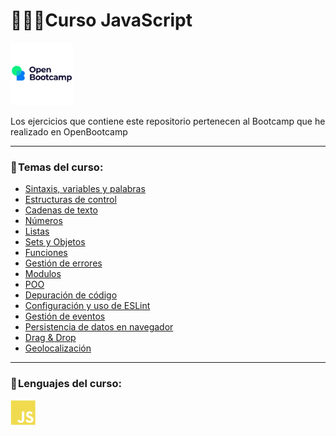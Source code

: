 # 👩🏻‍🎓Curso JavaScript


<a href="https://campus.open-bootcamp.com/"><img width="100" height="100" src="https://github.com/AngelikaWebDev/icons/blob/main/students/open-bootcamp-fondo.svg" alt="logo-OpenBootcamp"></a>

<p>Los ejercicios que contiene este repositorio pertenecen al Bootcamp que he realizado en OpenBootcamp</p>

<hr>

### 📝 Temas del curso:

<ul>
  <li><a href="https://github.com/AngelikaWebDev/javascript/tree/main/sintaxis">Sintaxis, variables y palabras</a></li>
  <li><a href="https://github.com/AngelikaWebDev/javascript/tree/main/estructuras-de-control">Estructuras de control</a></li>
  <li><a href="https://github.com/AngelikaWebDev/javascript/tree/main/cadena-de-texto">Cadenas de texto</a></li>
  <li><a href="https://github.com/AngelikaWebDev/javascript/tree/main/numeros">Números</a></li>
  <li><a href="https://github.com/AngelikaWebDev/javascript/tree/main/listas">Listas</a></li>
  <li><a href="https://github.com/AngelikaWebDev/javascript/tree/main/sets">Sets y Objetos</a></li>
  <li><a href="https://github.com/AngelikaWebDev/javascript/tree/main/funciones">Funciones</a></li>
  <li><a href="">Gestión de errores</a></li>
  <li><a href="">Modulos</a></li>
  <li><a href="">POO</a></li>
  <li><a href="">Depuración de código</a></li>
  <li><a href="">Configuración y uso de ESLint</a></li>
  <li><a href="">Gestión de eventos</a></li>
  <li><a href="">Persistencia de datos en navegador</a></li>
  <li><a href="">Drag & Drop</a></li>
  <li><a href="">Geolocalización</a></li>
</ul>

<hr>

### 🔡 Lenguajes del curso:
<img src="https://github.com/devicons/devicon/blob/master/icons/javascript/javascript-plain.svg" title="JavaScript" alt="JavaScript"
           width="40" height="40"/>&nbsp;

